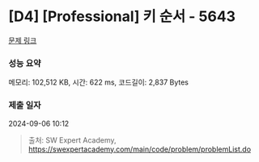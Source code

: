 # [D4] [Professional] 키 순서 - 5643 

[문제 링크](https://swexpertacademy.com/main/code/problem/problemDetail.do?contestProbId=AWXQsLWKd5cDFAUo) 

### 성능 요약

메모리: 102,512 KB, 시간: 622 ms, 코드길이: 2,837 Bytes

### 제출 일자

2024-09-06 10:12



> 출처: SW Expert Academy, https://swexpertacademy.com/main/code/problem/problemList.do